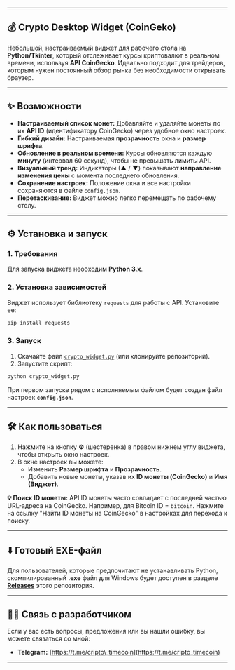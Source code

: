 -----

## 💰 Crypto Desktop Widget (CoinGeko)

Небольшой, настраиваемый виджет для рабочего стола на **Python/Tkinter**, который отслеживает курсы криптовалют в реальном времени, используя **API CoinGecko**. Идеально подходит для трейдеров, которым нужен постоянный обзор рынка без необходимости открывать браузер.

-----

## ✨ Возможности

  * **Настраиваемый список монет:** Добавляйте и удаляйте монеты по их **API ID** (идентификатору CoinGecko) через удобное окно настроек.
  * **Гибкий дизайн:** Настраиваемая **прозрачность** окна и **размер шрифта**.
  * **Обновление в реальном времени:** Курсы обновляются каждую **минуту** (интервал 60 секунд), чтобы не превышать лимиты API.
  * **Визуальный тренд:** Индикаторы (▲ / ▼) показывают **направление изменения цены** с момента последнего обновления.
  * **Сохранение настроек:** Положение окна и все настройки сохраняются в файле `config.json`.
  * **Перетаскивание:** Виджет можно легко перемещать по рабочему столу.

-----

## ⚙️ Установка и запуск

### 1\. Требования

Для запуска виджета необходим **Python 3.x**.

### 2\. Установка зависимостей

Виджет использует библиотеку `requests` для работы с API. Установите ее:

```bash
pip install requests
```

### 3\. Запуск

1.  Скачайте файл [`crypto_widget.py`](https://github.com/pavekscb/Crypto-Widget-Desktop/blob/main/crypto_widget.py) (или клонируйте репозиторий).
2.  Запустите скрипт:


```bash
python crypto_widget.py
```

При первом запуске рядом с исполняемым файлом будет создан файл настроек **`config.json`**.

-----

## 🛠️ Как пользоваться

1.  Нажмите на кнопку **⚙** (шестеренка) в правом нижнем углу виджета, чтобы открыть окно настроек.
2.  В окне настроек вы можете:
      * Изменить **Размер шрифта** и **Прозрачность**.
      * Добавить новые монеты, указав их **ID монеты (CoinGecko)** и **Имя (Виджет)**.

**💡 Поиск ID монеты:** API ID монеты часто совпадает с последней частью URL-адреса на CoinGecko. Например, для Bitcoin ID = `bitcoin`. Нажмите на ссылку "Найти ID монеты на CoinGecko" в настройках для перехода к поиску.

-----

## ⬇️ Готовый EXE-файл

Для пользователей, которые предпочитают не устанавливать Python, скомпилированный **.exe** файл для Windows будет доступен в разделе **[Releases](https://www.google.com/search?q=https://github.com/%D0%92%D0%90%D0%A8_%D0%9B%D0%9E%D0%93%D0%98%D0%9D/%D0%92%D0%90%D0%A8_%D0%A0%D0%95%D0%9F%D0%9E%D0%97%D0%98%D0%A2%D0%9E%D0%A0%D0%98%D0%99/releases)** этого репозитория.

-----

## 👨‍💻 Связь с разработчиком

Если у вас есть вопросы, предложения или вы нашли ошибку, вы можете связаться со мной:

  * **Telegram:** [https://t.me/cripto\_timecoin](https://t.me/cripto_timecoin)

-----

